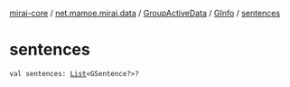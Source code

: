 [mirai-core](../../../index.md) / [net.mamoe.mirai.data](../../index.md) / [GroupActiveData](../index.md) / [GInfo](index.md) / [sentences](./sentences.md)

# sentences

`val sentences: `[`List`](https://kotlinlang.org/api/latest/jvm/stdlib/kotlin.collections/-list/index.html)`<GSentence?>?`